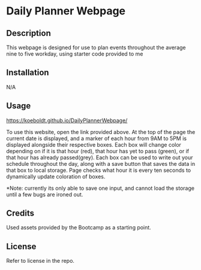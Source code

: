 # Daily Planner Webpage

## Description
This webpage is designed for use to plan events throughout the average nine to five workday, using starter code provided to me 

## Installation

N/A 

## Usage

https://koeboldt.github.io/DailyPlannerWebpage/

To use this website, open the link provided above. At the top of the page the current date is displayed, and a marker of each hour from 9AM to 5PM is displayed alongside their respective boxes. Each box will change color depending on if it is that hour (red), that hour has yet to pass (green), or if that hour has already passed(grey). Each box can be used to write out your schedule throughout the day,  along with a save button that saves the data in that box to local storage. Page checks what hour it is every ten seconds to dynamically update coloration of boxes. 

*Note: currently its only able to save one input, and cannot load the storage until a few bugs are ironed out.

## Credits

Used assets provided by the Bootcamp as a starting point.

## License

Refer to license in the repo.
